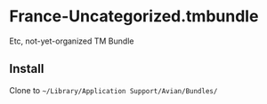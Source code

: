 France-Uncategorized.tmbundle
=============================

Etc, not-yet-organized TM Bundle

Install
-------

Clone to `~/Library/Application Support/Avian/Bundles/`
